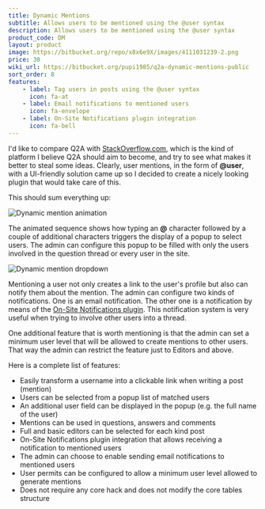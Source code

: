 ```yaml
---
title: Dynamic Mentions
subtitle: Allows users to be mentioned using the @user syntax
description: Allows users to be mentioned using the @user syntax
product_code: DM
layout: product
image: https://bitbucket.org/repo/x8x6e9X/images/4111031239-2.png
price: 30
wiki_url: https://bitbucket.org/pupi1985/q2a-dynamic-mentions-public
sort_order: 8
features:
    - label: Tag users in posts using the @user syntax
      icon: fa-at
    - label: Email notifications to mentioned users
      icon: fa-envelope
    - label: On-Site Notifications plugin integration
      icon: fa-bell
---
```


I'd like to compare Q2A with [StackOverflow.com](https://stackoverflow.com), which is the kind of platform I believe Q2A should aim to become, and try to see what makes it better to steal some ideas. Clearly, user mentions, in the form of **@user**, with a UI-friendly solution came up so I decided to create a nicely looking plugin that would take care of this.

This should sum everything up:

![Dynamic mention animation](https://bitbucket.org/repo/x8x6e9X/images/3015656445-1.gif)

The animated sequence shows how typing an **@** character followed by a couple of additional characters triggers the display of a popup to select users. The admin can configure this popup to be filled with only the users involved in the question thread or every user in the site.

![Dynamic mention dropdown](https://bitbucket.org/repo/x8x6e9X/images/4111031239-2.png)

Mentioning a user not only creates a link to the user's profile but also can notify them about the mention. The admin can configure two kinds of notifications. One is an email notification. The other one is a notification by means of the [On-Site Notifications plugin](https://github.com/q2apro/q2apro-on-site-notifications). This notification system is very useful when trying to involve other users into a thread.

One additional feature that is worth mentioning is that the admin can set a minimum user level that will be allowed to create mentions to other users. That way the admin can restrict the feature just to Editors and above.

Here is a complete list of features:

 * Easily transform a username into a clickable link when writing a post (mention)
 * Users can be selected from a popup list of matched users
 * An additional user field can be displayed in the popup (e.g. the full name of the user)
 * Mentions can be used in questions, answers and comments
 * Full and basic editors can be selected for each kind post
 * On-Site Notifications plugin integration that allows receiving a notification to mentioned users
 * The admin can choose to enable sending email notifications to mentioned users
 * User permits can be configured to allow a minimum user level allowed to generate mentions
 * Does not require any core hack and does not modify the core tables structure

